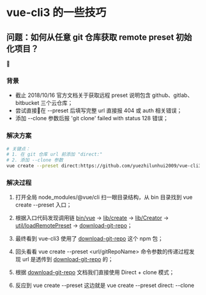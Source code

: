 # vue-cli3 的一些技巧

## 问题：如何从任意 git 仓库获取 remote preset 初始化项目？

### 背景
* 截止 2018/10/16 官方文档关于获取远程 preset 说明包含 github、gitlab、bitbucket 三个云仓库；
* 尝试直接在 --preset 后填写完整 url 直接报 404 或 auth 相关错误；
* 添加 --clone 参数后报 'git clone' failed with status 128 错误；

### 解决方案
```bash
# 关键点：
# 1. 在 git 仓库 url 前添加 "direct:"
# 2. 添加 --clone 参数
vue create --preset direct:https://github.com/yuezhilunhui2009/vue-cli3-preset-seed.git preset-seed-demo --bare --clone
```

### 解决过程
1. 打开全局 node_modules/@vue/cli 扫一眼目录结构，从 bin 目录找到 vue create --preset 入口；
2. 根据入口代码发现调用链 [bin/vue](https://github.com/vuejs/vue-cli/blob/dev/packages/%40vue/cli/bin/vue.js) -> [lib/create](https://github.com/vuejs/vue-cli/blob/dev/packages/%40vue/cli/lib/create.js) -> [lib/Creator](https://github.com/vuejs/vue-cli/blob/dev/packages/%40vue/cli/lib/Creator.js) -> [util/loadRemotePreset](https://github.com/vuejs/vue-cli/blob/dev/packages/%40vue/cli/lib/util/loadRemotePreset.js) -> [download-git-repo](https://www.npmjs.com/package/download-git-repo)；

3. 最终看到 vue-cli3 使用了 [download-git-repo](https://www.npmjs.com/package/download-git-repo) 这个 npm 包；
4. 回头看看 vue create --preset <url/gitRepoName> 命令参数的传递过程发现 url 是透传到 [download-git-repo](https://www.npmjs.com/package/download-git-repo) 的；
5. 根据 [download-git-repo](https://www.npmjs.com/package/download-git-repo) 文档我们直接使用 Direct + clone 模式；
6. 反应到 vue create --preset 这边就是 vue create --preset direct:<git url> <projectName> --clone
